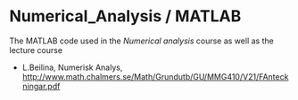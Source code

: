 # Numerical_Analysis / MATLAB

The MATLAB code used in the _Numerical analysis_ course
as well as the lecture course 
* L.Beilina, Numerisk Analys, 
http://www.math.chalmers.se/Math/Grundutb/GU/MMG410/V21/FAnteckningar.pdf
